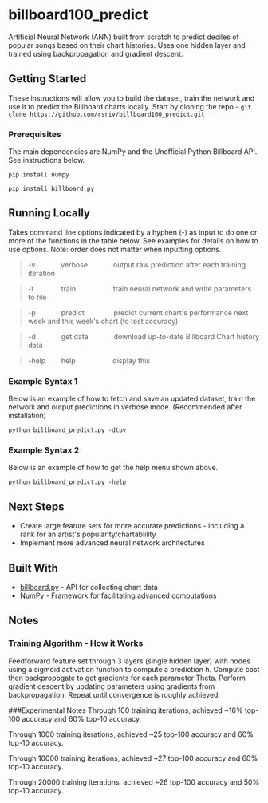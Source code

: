 # billboard100_predict
Artificial Neural Network (ANN) built from scratch to predict deciles of popular songs based on their chart histories. Uses one hidden layer and trained using backpropagation and gradient descent.

## Getting Started

These instructions will allow you to build the dataset, train the network and use it to predict the Billboard charts locally. Start by cloning the repo - `git clone https://github.com/rsriv/billboard100_predict.git`

### Prerequisites

The main dependencies are NumPy and the Unofficial Python Billboard API. See instructions below.

```
pip install numpy
```

```
pip install billboard.py
```



## Running Locally

Takes command line options indicated by a hyphen (-) as input to do one or more of the functions in the table below. See examples for details on how to use options. Note: order does not matter when inputting options.
>-v &nbsp;&nbsp;&nbsp;&nbsp;&nbsp;&nbsp;&nbsp;&nbsp;&nbsp;&nbsp;&nbsp; verbose  &nbsp;&nbsp;&nbsp;&nbsp;&nbsp;&nbsp;&nbsp;&nbsp;&nbsp;&nbsp;&nbsp;  output raw prediction after each training iteration

>-t &nbsp;&nbsp;&nbsp;&nbsp;&nbsp;&nbsp;&nbsp;&nbsp;&nbsp;&nbsp;&nbsp;&nbsp;  train &nbsp;&nbsp;&nbsp;&nbsp;&nbsp;&nbsp;&nbsp;&nbsp;&nbsp;&nbsp;&nbsp;&nbsp;&nbsp;&nbsp; &nbsp;&nbsp;       train neural network and write parameters to file

>-p &nbsp;&nbsp;&nbsp;&nbsp;&nbsp;&nbsp;&nbsp;&nbsp;&nbsp;&nbsp;&nbsp; predict &nbsp;&nbsp;&nbsp;&nbsp;&nbsp;&nbsp;&nbsp;&nbsp;&nbsp;&nbsp;&nbsp;&nbsp;&nbsp;    predict current chart's performance next week and this week's chart (to test accuracy)

>-d &nbsp;&nbsp;&nbsp;&nbsp;&nbsp;&nbsp;&nbsp;&nbsp;&nbsp;&nbsp;&nbsp; get data &nbsp;&nbsp;&nbsp;&nbsp;&nbsp;&nbsp;&nbsp;&nbsp;&nbsp;&nbsp;&nbsp;   download up-to-date Billboard Chart history data

>-help &nbsp;&nbsp;&nbsp;&nbsp;&nbsp;&nbsp; help &nbsp;&nbsp;&nbsp;&nbsp;&nbsp;&nbsp;&nbsp;&nbsp;&nbsp;&nbsp;&nbsp;&nbsp;&nbsp;&nbsp; &nbsp;&nbsp;       display this

### Example Syntax 1

Below is an example of how to fetch and save an updated dataset, train the network and output predictions in verbose mode. (Recommended after installation)

```
python billboard_predict.py -dtpv
```

### Example Syntax 2

Below is an example of how to get the help menu shown above.

```
python billboard_predict.py -help
```

## Next Steps

* Create large feature sets for more accurate predictions - including a rank for an artist's popularity/chartablility
* Implement more advanced neural network architectures

## Built With

* [billboard.py](https://github.com/guoguo12/billboard-charts) - API for collecting chart data
* [NumPy](http://www.numpy.org) - Framework for facilitating advanced computations

## Notes
### Training Algorithm - How it Works

Feedforward feature set through 3 layers (single hidden layer) with nodes using a sigmoid activation function to compute a prediction h. Compute cost then backpropogate to get gradients for each parameter Theta. Perform gradient descent by updating parameters using gradients from backpropagation. Repeat until convergence is roughly achieved.

###Experimental Notes
Through 100 training iterations, achieved ~16% top-100 accuracy and 60% top-10
accuracy.

Through 1000 training iterations, achieved ~25 top-100 accuracy and 60% top-10
accuracy.

Through 10000 training iterations, achieved ~27 top-100 accuracy and 60% top-10
accuracy.

Through 20000 training iterations, achieved ~26 top-100 accuracy and 50% top-10
accuracy.
